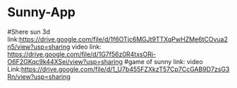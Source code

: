 # Sunny-App
#Shere sun 3d
link:https://drive.google.com/file/d/1f6OTjc6MGJt9TTXqPwHZMe6tCOvua2n5/view?usp=sharing
video link: https://drive.google.com/file/d/1G7f56z0R4txsORi-O6F2GKqc9k44XSei/view?usp=sharing
#game of sunny
link:
video Link:https://drive.google.com/file/d/1_U7b455FZXkzT57Cp7CcGAB9D7zsG3Rn/view?usp=sharing
